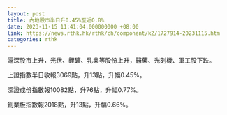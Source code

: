 ```yaml
---
layout: post
title: 內地股市半日升0.45%至近0.8%
date: 2023-11-15 11:41:04.000000000 +08:00
link: https://news.rthk.hk/rthk/ch/component/k2/1727914-20231115.htm
categories: rthk
---
```


滬深股市上升，光伏、鋰礦、乳業等股份上升，醫藥、光刻機、軍工股下跌。

上證指數半日收報3069點，升13點，升幅0.45%。

深證成份指數報10082點，升76點，升幅0.77%。

創業板指數報2018點，升13點，升幅0.66%。
